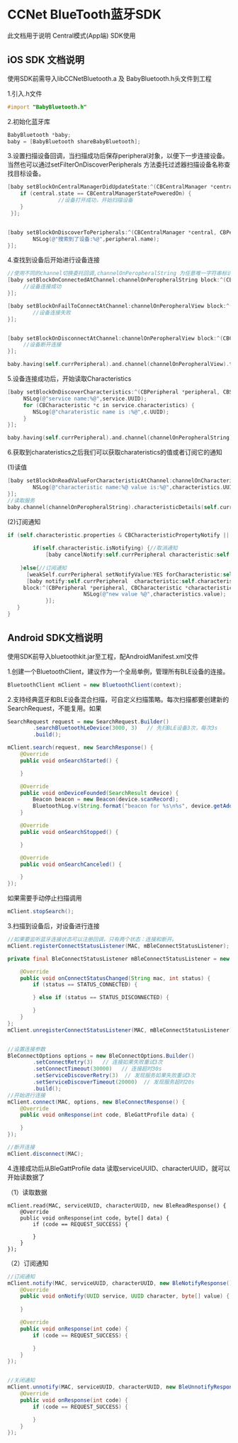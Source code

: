 # CCNet  BlueTooth蓝牙SDK

此文档用于说明 Central模式(App端) SDK使用





## iOS SDK 文档说明

使用SDK前需导入libCCNetBluetooth.a 及 BabyBluetooth.h头文件到工程



1.引入.h文件

```objective-c
#import "BabyBluetooth.h"
```



2.初始化蓝牙库

```objective-c
BabyBluetooth *baby;
baby = [BabyBluetooth shareBabyBluetooth];
```



3.设置扫描设备回调，当扫描成功后保存peripheral对象，以便下一步连接设备。当然也可以通过setFilterOnDiscoverPeripherals 方法委托过滤器扫描设备名称查找目标设备。

```objective-c
[baby setBlockOnCentralManagerDidUpdateState:^(CBCentralManager *central) {
    if (central.state == CBCentralManagerStatePoweredOn) {
				//设备打开成功，开始扫描设备     
    }
 }];


[baby setBlockOnDiscoverToPeripherals:^(CBCentralManager *central, CBPeripheral *peripheral, NSDictionary *advertisementData, NSNumber *RSSI) {
        NSLog(@"搜索到了设备:%@",peripheral.name);
}];
```



4.查找到设备后开始进行设备连接

```objective-c
//使用不同的channel切换委托回调,channelOnPeropheralString 为任意唯一字符串标识
[baby setBlockOnConnectedAtChannel:channelOnPeropheralString block:^(CBCentralManager *central, CBPeripheral *peripheral) {
     //设备连接成功
}];

[baby setBlockOnFailToConnectAtChannel:channelOnPeropheralView block:^(CBCentralManager *central, CBPeripheral *peripheral, NSError *error) {
		//设备连接失败
}];


[baby setBlockOnDisconnectAtChannel:channelOnPeropheralView block:^(CBCentralManager *central, CBPeripheral *peripheral, NSError *error) {
     //设备断开连接
}];

baby.having(self.currPeripheral).and.channel(channelOnPeropheralView).then.connectToPeripherals()
```



5.设备连接成功后，开始读取Characteristics

```objective-c
[baby setBlockOnDiscoverCharacteristics:^(CBPeripheral *peripheral, CBService *service, NSError *error) {
     NSLog(@"service name:%@",service.UUID);
     for (CBCharacteristic *c in service.characteristics) {
        NSLog(@"charateristic name is :%@",c.UUID);
     }
}];

baby.having(self.currPeripheral).and.channel(channelOnPeropheralString).then.connectToPeripherals().discoverServices().discoverCharacteristics().begin()
```



6.获取到charateristics之后我们可以获取charateristics的值或者订阅它的通知

(1)读值

```objective-c
[baby setBlockOnReadValueForCharacteristicAtChannel:channelOnCharacteristicView block:^(CBPeripheral *peripheral, CBCharacteristic *characteristics, NSError *error) {
		NSLog(@"characteristic name:%@ value is:%@",characteristics.UUID,characteristics.value);
}];
//读取服务
baby.channel(channelOnPeropheralString).characteristicDetails(self.currPeripheral,self.characteristic);
```

(2)订阅通知

```objective-c
if (self.characteristic.properties & CBCharacteristicPropertyNotify || self.characteristic.properties & CBCharacteristicPropertyIndicate) {
        
		if(self.characteristic.isNotifying) {//取消通知
    		[baby cancelNotify:self.currPeripheral characteristic:self.characteristic];
      
  	}else{//订阅通知
      [weakSelf.currPeripheral setNotifyValue:YES forCharacteristic:self.characteristic];
      [baby notify:self.currPeripheral  characteristic:self.characteristic
     block:^(CBPeripheral *peripheral, CBCharacteristic *characteristics, NSError *error) {
						NSLog(@"new value %@",characteristics.value);
			}];
   }
}
```







## Android SDK文档说明

使用SDK前导入bluetoothkit.jar至工程，配AndroidManifest.xml文件



1.创建一个BluetoothClient，建议作为一个全局单例，管理所有BLE设备的连接。

```java
BluetoothClient mClient = new BluetoothClient(context);
```



2.支持经典蓝牙和BLE设备混合扫描，可自定义扫描策略。每次扫描都要创建新的SearchRequest，不能复用。如果

```java
SearchRequest request = new SearchRequest.Builder()
        .searchBluetoothLeDevice(3000, 3)   // 先扫BLE设备3次，每次3s
        .build();

mClient.search(request, new SearchResponse() {
    @Override
    public void onSearchStarted() {

    }

    @Override
    public void onDeviceFounded(SearchResult device) {
        Beacon beacon = new Beacon(device.scanRecord);
        BluetoothLog.v(String.format("beacon for %s\n%s", device.getAddress(), beacon.toString()));
    }

    @Override
    public void onSearchStopped() {

    }

    @Override
    public void onSearchCanceled() {

    }
});
```

如果需要手动停止扫描调用

```java
mClient.stopSearch();
```



3.扫描到设备后，对设备进行连接

```java
//如果要监听蓝牙连接状态可以注册回调，只有两个状态：连接和断开。
mClient.registerConnectStatusListener(MAC, mBleConnectStatusListener);

private final BleConnectStatusListener mBleConnectStatusListener = new BleConnectStatusListener() {

    @Override
    public void onConnectStatusChanged(String mac, int status) {
        if (status == STATUS_CONNECTED) {

        } else if (status == STATUS_DISCONNECTED) {

        }
    }
};
mClient.unregisterConnectStatusListener(MAC, mBleConnectStatusListener);


//设置连接参数
BleConnectOptions options = new BleConnectOptions.Builder()
        .setConnectRetry(3)   // 连接如果失败重试3次
        .setConnectTimeout(30000)   // 连接超时30s
        .setServiceDiscoverRetry(3)  // 发现服务如果失败重试3次
        .setServiceDiscoverTimeout(20000)  // 发现服务超时20s
        .build();
//开始进行连接
mClient.connect(MAC, options, new BleConnectResponse() {
    @Override
    public void onResponse(int code, BleGattProfile data) {

    }
});

//断开连接
mClient.disconnect(MAC);
```



4.连接成功后从BleGattProfile data 读取serviceUUID、characterUUID，就可以开始读数据了



（1）读取数据

```
mClient.read(MAC, serviceUUID, characterUUID, new BleReadResponse() {
    @Override
    public void onResponse(int code, byte[] data) {
        if (code == REQUEST_SUCCESS) {

        }
    }
});
```

（2）订阅通知

```java
//订阅通知
mClient.notify(MAC, serviceUUID, characterUUID, new BleNotifyResponse() {
    @Override
    public void onNotify(UUID service, UUID character, byte[] value) {
        
    }

    @Override
    public void onResponse(int code) {
        if (code == REQUEST_SUCCESS) {

        }
    }
});


//关闭通知
mClient.unnotify(MAC, serviceUUID, characterUUID, new BleUnnotifyResponse() {
    @Override
    public void onResponse(int code) {
        if (code == REQUEST_SUCCESS) {

        }
    }
});
```

